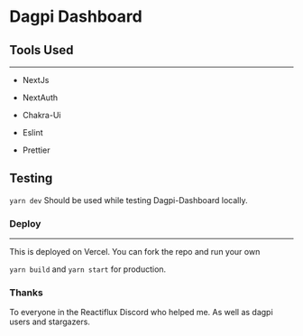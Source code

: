 # Dagpi Dashboard

## Tools Used

---

- NextJs

- NextAuth

- Chakra-Ui

- Eslint

- Prettier

## Testing

`yarn dev`
Should be used while testing Dagpi-Dashboard locally.

### Deploy

---

This is deployed on Vercel. You can fork the repo and run your own

`yarn build` and `yarn start` for production.

### Thanks

To everyone in the Reactiflux Discord who helped me. As well as dagpi users and stargazers.
